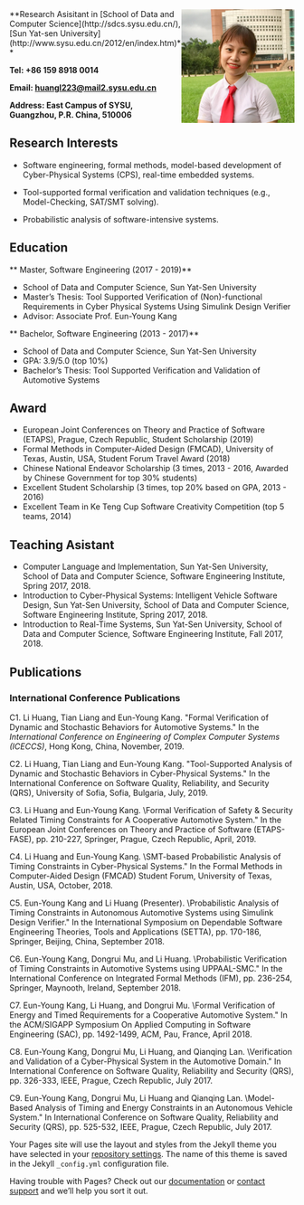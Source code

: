 <img style="float: right;" src="Figures/profile.jpg" width="200">
**Research Asisitant in [School of Data and Computer Science](http://sdcs.sysu.edu.cn/), [Sun Yat-sen University](http://www.sysu.edu.cn/2012/en/index.htm)**

**Tel: +86 159 8918 0014**

**Email: huangl223@mail2.sysu.edu.cn**

**Address: East Campus of SYSU, Guangzhou, P.R. China, 510006**


## Research Interests

- Software engineering, formal methods, model-based development of Cyber-Physical Systems (CPS),
real-time embedded systems.

- Tool-supported formal verification and validation techniques (e.g., Model-Checking, SAT/SMT solving).

- Probabilistic analysis of software-intensive systems.

## Education
** Master, Software Engineering (2017 - 2019)**
- School of Data and Computer Science, Sun Yat-Sen University
- Master’s Thesis: Tool Supported Verification of (Non)-functional Requirements in Cyber Physical Systems Using Simulink Design Verifier 
- Advisor: Associate Prof. Eun-Young Kang

** Bachelor, Software Engineering (2013 - 2017)**
- School of Data and Computer Science, Sun Yat-Sen University
- GPA: 3.9/5.0 (top 10%)
- Bachelor’s Thesis: Tool Supported Verification and Validation of Automotive Systems

## Award
- European Joint Conferences on Theory and Practice of Software (ETAPS), Prague, Czech Republic, Student Scholarship (2019)
- Formal Methods in Computer-Aided Design (FMCAD), University of Texas, Austin, USA, Student
Forum Travel Award (2018)
- Chinese National Endeavor Scholarship (3 times, 2013 - 2016, Awarded by Chinese Government for top 30% students)
- Excellent Student Scholarship (3 times, top 20% based on GPA, 2013 - 2016)
- Excellent Team in Ke Teng Cup Software Creativity Competition (top 5 teams, 2014)

## Teaching Asistant
- Computer Language and Implementation, Sun Yat-Sen University, School of Data and Computer
Science, Software Engineering Institute, Spring 2017, 2018.
- Introduction to Cyber-Physical Systems: Intelligent Vehicle Software Design, Sun Yat-Sen University, School of Data and Computer Science, Software Engineering Institute, Spring 2017, 2018.
- Introduction to Real-Time Systems, Sun Yat-Sen University, School of Data and Computer Science,
Software Engineering Institute, Fall 2017, 2018.


## Publications
### International Conference Publications
C1. Li Huang, Tian Liang and Eun-Young Kang. "Formal Verification of Dynamic and Stochastic Behaviors for Automotive Systems." In the *International Conference on Engineering of Complex Computer Systems (ICECCS)*, Hong Kong, China, November, 2019.

C2. Li Huang, Tian Liang and Eun-Young Kang. "Tool-Supported Analysis of Dynamic and
Stochastic Behaviors in Cyber-Physical Systems." In the International Conference on Software Quality, Reliability, and Security (QRS), University of Sofia, Sofia, Bulgaria, July, 2019.

C3. Li Huang and Eun-Young Kang. \Formal Verification of Safety & Security Related Timing Constraints for A Cooperative Automotive System." In the European Joint Conferences
on Theory and Practice of Software (ETAPS-FASE), pp. 210-227, Springer, Prague, Czech
Republic, April, 2019.

C4. Li Huang and Eun-Young Kang. \SMT-based Probabilistic Analysis of Timing Constraints
in Cyber-Physical Systems." In the Formal Methods in Computer-Aided Design (FMCAD)
Student Forum, University of Texas, Austin, USA, October, 2018.

C5. Eun-Young Kang and Li Huang (Presenter). \Probabilistic Analysis of Timing Constraints
in Autonomous Automotive Systems using Simulink Design Verifier." In the International
Symposium on Dependable Software Engineering Theories, Tools and Applications (SETTA),
pp. 170-186, Springer, Beijing, China, September 2018.

C6. Eun-Young Kang, Dongrui Mu, and Li Huang. \Probabilistic Verification of Timing Constraints in Automotive Systems using UPPAAL-SMC." In the International Conference on
Integrated Formal Methods (IFM), pp. 236-254, Springer, Maynooth, Ireland, September 2018.

C7. Eun-Young Kang, Li Huang, and Dongrui Mu. \Formal Verification of Energy and Timed
Requirements for a Cooperative Automotive System." In the ACM/SIGAPP Symposium On
Applied Computing in Software Engineering (SAC), pp. 1492-1499, ACM, Pau, France, April
2018.

C8. Eun-Young Kang, Dongrui Mu, Li Huang, and Qianqing Lan. \Verification and Validation
of a Cyber-Physical System in the Automotive Domain." In International Conference on
Software Quality, Reliability and Security (QRS), pp. 326-333, IEEE, Prague, Czech Republic,
July 2017.

C9. Eun-Young Kang, Dongrui Mu, Li Huang and Qianqing Lan. \Model-Based Analysis of
Timing and Energy Constraints in an Autonomous Vehicle System." In International Conference on Software Quality, Reliability and Security (QRS), pp. 525-532, IEEE, Prague, Czech
Republic, July 2017.

Your Pages site will use the layout and styles from the Jekyll theme you have selected in your [repository settings](https://github.com/huangl223/huangli/settings). The name of this theme is saved in the Jekyll `_config.yml` configuration file.


Having trouble with Pages? Check out our [documentation](https://help.github.com/categories/github-pages-basics/) or [contact support](https://github.com/contact) and we’ll help you sort it out.
